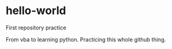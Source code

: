 # hello-world
First repository practice

From vba to learning python. 
Practicing this whole github thing.
